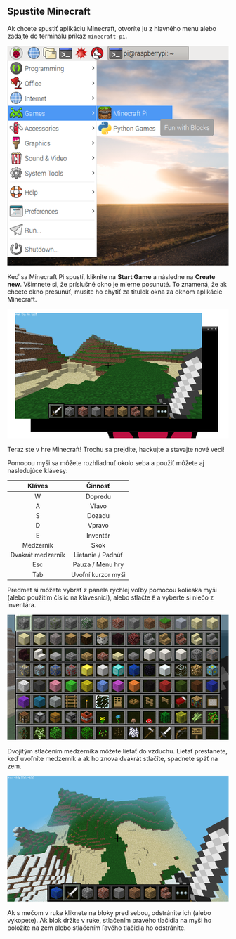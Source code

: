 ## Spustite Minecraft

Ak chcete spustiť aplikáciu Minecraft, otvoríte ju z hlavného menu alebo zadajte do terminálu príkaz `minecraft-pi`.

![](images/menu.png)

Keď sa Minecraft Pi spustí, kliknite na **Start Game** a následne na **Create new**. Všimnete si, že príslušné okno je mierne posunuté. To znamená, že ak chcete okno presunúť, musíte ho chytiť za titulok okna za oknom aplikácie Minecraft.

![](images/mcpi-game.png)

Teraz ste v hre Minecraft! Trochu sa prejdite, hackujte a stavajte nové veci!

Pomocou myši sa môžete rozhliadnuť okolo seba a použiť môžete aj nasledujúce klávesy:

|      Kláves       |      Činnosť       |
|:-----------------:|:------------------:|
|         W         |      Dopredu       |
|         A         |       Vľavo        |
|         S         |       Dozadu       |
|         D         |       Vpravo       |
|         E         |      Inventár      |
|     Medzerník     |        Skok        |
| Dvakrát medzerník | Lietanie / Padnúť  |
|        Esc        |  Pauza / Menu hry  |
|        Tab        | Uvoľní kurzor myši |

Predmet si môžete vybrať z panela rýchlej voľby pomocou kolieska myši (alebo použitím číslic na klávesnici), alebo stlačte `E` a vyberte si niečo z inventára.

![](images/mcpi-inventory.png)

Dvojitým stlačením medzerníka môžete lietať do vzduchu. Lietať prestanete, keď uvoľníte medzerník a ak ho znova dvakrát stlačíte, spadnete späť na zem.

![](images/mcpi-flying.png)

Ak s mečom v ruke kliknete na bloky pred sebou, odstránite ich (alebo vykopete). Ak blok držíte v ruke, stlačením pravého tlačidla na myši ho položíte na zem alebo stlačením ľavého tlačidla ho odstránite.